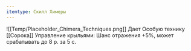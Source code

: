 ```yaml
---
itemtype: Скилл Химеры
---
```

![[Temp/Placeholder_Chimera_Techniques.png]]
Дает Особую технику [[Сорока]] Управление крыльями: Шанс отражения +5%, может срабатывать до 8 р. за 5 с.
